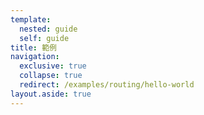```yaml
---
template:
  nested: guide
  self: guide
title: 範例
navigation:
  exclusive: true
  collapse: true
  redirect: /examples/routing/hello-world
layout.aside: true
---
```

